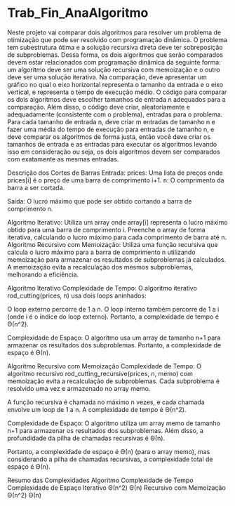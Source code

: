 # Trab_Fin_AnaAlgoritmo
 Neste projeto vai comparar dois algoritmos para resolver um problema de otimização que pode ser resolvido com programação dinâmica.  O problema tem subestrutura ótima e a solução recursiva direta deve ter sobreposição de subproblemas.  Dessa forma, os dois algoritmos que serão comparados devem estar relacionados com programação dinâmica da seguinte forma: um algoritmo deve ser uma solução recursiva com memoização e o outro deve ser uma solução iterativa.  Na comparação, deve apresentar um gráfico no qual o eixo horizontal representa o tamanho da entrada e o eixo vertical, e representa o tempo de execução médio.  O código para comparar os dois algoritmos deve escolher tamanhos de entrada n adequados para a comparação.  Além disso, o código deve criar, aleatoriamente e adequadamente (consistente com o problema), entradas para o problema.  Para cada tamanho de entrada n, deve criar m entradas de tamanho n e fazer uma média do tempo de execução para entradas de tamanho n, e deve comparar os algoritmos de forma justa, então você deve criar os tamanhos de entrada e as entradas para executar os algoritmos levando isso em consideração ou seja, os dois algoritmos devem ser comparados com exatamente as mesmas entradas. 

Descrição dos Cortes de Barras
Entrada:
prices: Uma lista de preços onde prices[i] é o preço de uma barra de comprimento i+1.
n: O comprimento da barra a ser cortada.

Saída:
O lucro máximo que pode ser obtido cortando a barra de comprimento n.

Algoritmo Iterativo:
Utiliza um array onde array[i] representa o lucro máximo obtido para uma barra de comprimento i.
Preenche o array de forma iterativa, calculando o lucro máximo para cada comprimento de barra até n.
Algoritmo Recursivo com Memoização:
Utiliza uma função recursiva que calcula o lucro máximo para a barra de comprimento n utilizando memoização para armazenar os resultados de subproblemas já calculados.
A memoização evita a recalculação dos mesmos subproblemas, melhorando a eficiência.

Algoritmo Iterativo
Complexidade de Tempo:
O algoritmo iterativo rod_cutting(prices, n) usa dois loops aninhados:

O loop externo percorre de 1 a n.
O loop interno também percorre de 1 a i (onde i é o índice do loop externo).
Portanto, a complexidade de tempo é Θ(n^2).

Complexidade de Espaço:
O algoritmo usa um array de tamanho n+1 para armazenar os resultados dos subproblemas. Portanto, a complexidade de espaço é Θ(n).

Algoritmo Recursivo com Memoização
Complexidade de Tempo:
O algoritmo recursivo rod_cutting_recursive(prices, n, memo) com memoização evita a recalculação de subproblemas. Cada subproblema é resolvido uma vez e armazenado no array memo.

A função recursiva é chamada no máximo n vezes, e cada chamada envolve um loop de 1 a n.
A complexidade de tempo é Θ(n^2).

Complexidade de Espaço:
O algoritmo utiliza um array memo de tamanho n+1 para armazenar os resultados dos subproblemas. Além disso, a profundidade da pilha de chamadas recursivas é Θ(n).

Portanto, a complexidade de espaço é Θ(n) (para o array memo), mas considerando a pilha de chamadas recursivas, a complexidade total de espaço é Θ(n).

Resumo das Complexidades
Algoritmo			       Complexidade de Tempo	Complexidade de Espaço
Iterativo			         Θ(n^2)				      Θ(n)
Recursivo com Memoização     Θ(n^2)				      Θ(n)
